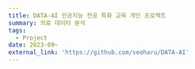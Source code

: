 ```yaml
---
title: DATA-AI 인공지능 전공 특화 교육 개인 프로젝트 
summary: 의료 데이터 분석 
tags:
  - Project
date: 2023-09~
external_link: 'https://github.com/seoharu/DATA-AI'
---
```



